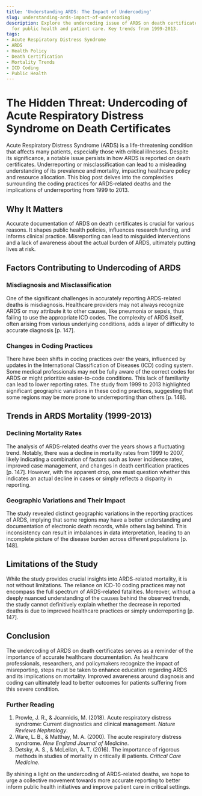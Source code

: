 ```yaml
---
title: 'Understanding ARDS: The Impact of Undercoding'
slug: understanding-ards-impact-of-undercoding
description: Explore the undercoding issue of ARDS on death certificates and its implications
  for public health and patient care. Key trends from 1999-2013.
tags:
- Acute Respiratory Distress Syndrome
- ARDS
- Health Policy
- Death Certification
- Mortality Trends
- ICD Coding
- Public Health
---
```


# The Hidden Threat: Undercoding of Acute Respiratory Distress Syndrome on Death Certificates

Acute Respiratory Distress Syndrome (ARDS) is a life-threatening condition that affects many patients, especially those with critical illnesses. Despite its significance, a notable issue persists in how ARDS is reported on death certificates. Underreporting or misclassification can lead to a misleading understanding of its prevalence and mortality, impacting healthcare policy and resource allocation. This blog post delves into the complexities surrounding the coding practices for ARDS-related deaths and the implications of underreporting from 1999 to 2013.

## Why It Matters

Accurate documentation of ARDS on death certificates is crucial for various reasons. It shapes public health policies, influences research funding, and informs clinical practice. Misreporting can lead to misguided interventions and a lack of awareness about the actual burden of ARDS, ultimately putting lives at risk.

## Factors Contributing to Undercoding of ARDS

### Misdiagnosis and Misclassification

One of the significant challenges in accurately reporting ARDS-related deaths is misdiagnosis. Healthcare providers may not always recognize ARDS or may attribute it to other causes, like pneumonia or sepsis, thus failing to use the appropriate ICD codes. The complexity of ARDS itself, often arising from various underlying conditions, adds a layer of difficulty to accurate diagnosis [p. 147].

### Changes in Coding Practices

There have been shifts in coding practices over the years, influenced by updates in the International Classification of Diseases (ICD) coding system. Some medical professionals may not be fully aware of the correct codes for ARDS or might prioritize easier-to-code conditions. This lack of familiarity can lead to lower reporting rates. The study from 1999 to 2013 highlighted significant geographic variations in these coding practices, suggesting that some regions may be more prone to underreporting than others [p. 148].

## Trends in ARDS Mortality (1999-2013)

### Declining Mortality Rates

The analysis of ARDS-related deaths over the years shows a fluctuating trend. Notably, there was a decline in mortality rates from 1999 to 2007, likely indicating a combination of factors such as lower incidence rates, improved case management, and changes in death certification practices [p. 147]. However, with the apparent drop, one must question whether this indicates an actual decline in cases or simply reflects a disparity in reporting.

### Geographic Variations and Their Impact

The study revealed distinct geographic variations in the reporting practices of ARDS, implying that some regions may have a better understanding and documentation of electronic death records, while others lag behind. This inconsistency can result in imbalances in data interpretation, leading to an incomplete picture of the disease burden across different populations [p. 148].

## Limitations of the Study

While the study provides crucial insights into ARDS-related mortality, it is not without limitations. The reliance on ICD-10 coding practices may not encompass the full spectrum of ARDS-related fatalities. Moreover, without a deeply nuanced understanding of the causes behind the observed trends, the study cannot definitively explain whether the decrease in reported deaths is due to improved healthcare practices or simply underreporting [p. 147].

## Conclusion

The undercoding of ARDS on death certificates serves as a reminder of the importance of accurate healthcare documentation. As healthcare professionals, researchers, and policymakers recognize the impact of misreporting, steps must be taken to enhance education regarding ARDS and its implications on mortality. Improved awareness around diagnosis and coding can ultimately lead to better outcomes for patients suffering from this severe condition.

### Further Reading

1. Prowle, J. R., & Joannidis, M. (2018). Acute respiratory distress syndrome: Current diagnostics and clinical management. *Nature Reviews Nephrology*. 
2. Ware, L. B., & Matthay, M. A. (2000). The acute respiratory distress syndrome. *New England Journal of Medicine*.
3. Detsky, A. S., & McLellan, A. T. (2016). The importance of rigorous methods in studies of mortality in critically ill patients. *Critical Care Medicine*.

By shining a light on the undercoding of ARDS-related deaths, we hope to urge a collective movement towards more accurate reporting to better inform public health initiatives and improve patient care in critical settings.

<script type="application/ld+json">
{
  "@context": "https://schema.org",
  "@type": "BlogPosting",
  "headline": "Understanding ARDS: The Impact of Undercoding",
  "description": "Explore the undercoding issue of ARDS on death certificates and its implications for public health and patient care. Key trends from 1999-2013.",
  "datePublished": "2025-08-14",
  "dateModified": "2025-08-14",
  "mainEntityOfPage": {
    "@type": "WebPage",
    "@id": "https://example.com/understanding-ards-impact-of-undercoding"
  },
  "keywords": "Acute Respiratory Distress Syndrome, ARDS, Health Policy, Death Certification, Mortality Trends, ICD Coding, Public Health",
  "author": {
    "@type": "Organization",
    "name": "Your Company"
  },
  "publisher": {
    "@type": "Organization",
    "name": "Your Company"
  }
}
</script>